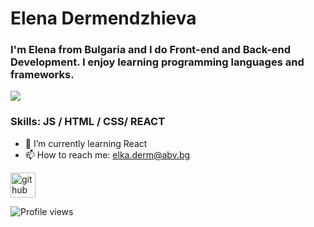 # Elena Dermendzhieva
### I'm Elena from Bulgaria and I do Front-end and Back-end Development. I enjoy learning programming languages and frameworks.
![](https://binaryinformatics.com/wp-content/uploads/2019/01/Front-End-Development-with-React.jpg)

### Skills:  JS / HTML / CSS/ REACT


- 🌱 I’m currently learning React 
- 📫 How to reach me: elka.derm@abv.bg 


[<img src='https://cdn.jsdelivr.net/npm/simple-icons@3.0.1/icons/github.svg' alt='github' height='40'>](https://github.com/ElkaDerm)  


![Profile views](https://gpvc.arturio.dev/ElkaDerm)   
